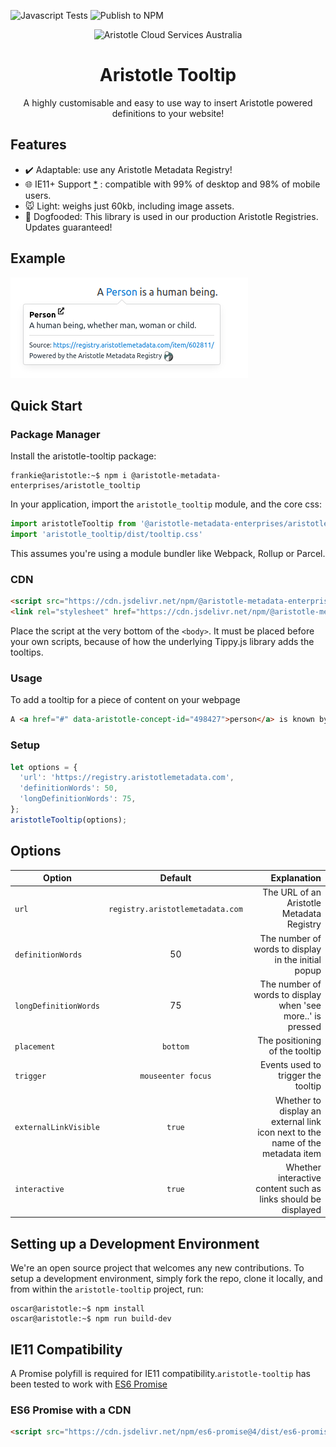 ![Javascript Tests](https://github.com/Aristotle-Metadata-Enterprises/aristotle-tooltip/workflows/Javascript/badge.svg)
![Publish to NPM](https://github.com/Aristotle-Metadata-Enterprises/aristotle-tooltip/workflows/Publish%20to%20NPM/badge.svg)

<div align="center">
  <img alt="Aristotle Cloud Services Australia" src="https://brand.aristotlemetadata.com/images/pngs/base/base.256.png" height="117" />
</div>
<div align="center">
  <h1>Aristotle Tooltip</h1>
  <p>A highly customisable and easy to use way to insert Aristotle powered definitions to your website!</p>
</div>

## Features  

- :heavy_check_mark: Adaptable: use any Aristotle Metadata Registry!
- :globe_with_meridians: IE11+ Support [*][ie11-support] :
    compatible with 99% of desktop and 98% of mobile users.
- :mouse: Light: weighs just 60kb, including image assets.
- :dog: Dogfooded: This library is used in our production Aristotle Registries. Updates guaranteed!

## Example

![Image](https://github.com/Aristotle-Metadata-Enterprises/aristotle-tooltip/blob/master/image.png?raw=true)

## Quick Start

### Package Manager

Install the aristotle-tooltip package:

```console
frankie@aristotle:~$ npm i @aristotle-metadata-enterprises/aristotle_tooltip
```

In your application, import the `aristotle_tooltip` module, and the core css:

```javascript
import aristotleTooltip from '@aristotle-metadata-enterprises/aristotle_tooltip'
import 'aristotle_tooltip/dist/tooltip.css'
```
This assumes you're using a module bundler like Webpack, Rollup or Parcel.

### CDN

```html
<script src="https://cdn.jsdelivr.net/npm/@aristotle-metadata-enterprises/aristotle_tooltip@latest/dist/aristotletooltip.min.js"></script>
<link rel="stylesheet" href="https://cdn.jsdelivr.net/npm/@aristotle-metadata-enterprises/aristotle_tooltip@latest/dist/tooltip.css">
```
Place the script at the very bottom of the `<body>`. It must be placed before your own scripts, because of how the underlying Tippy.js library adds the tooltips.

### Usage

To add a tooltip for a piece of content on your webpage
```html
A <a href="#" data-aristotle-concept-id="498427">person</a> is known by the company they keep
```

### Setup

```javascript
let options = {
  'url': 'https://registry.aristotlemetadata.com',
  'definitionWords': 50,
  'longDefinitionWords': 75,
};
aristotleTooltip(options);

```

## Options

| Option        | Default           | Explanation  |
| ------------- |:-------------:| -----:|
| `url`      | `registry.aristotlemetadata.com` | The URL of an Aristotle Metadata Registry |
| `definitionWords`      | 50      |  The number of words to display in the initial popup  |
| `longDefinitionWords`  | 75      |  The number of words to display when 'see more..' is pressed |
| `placement`            | `bottom`|  The positioning of the tooltip |
| `trigger` | `mouseenter focus` | Events used to trigger the tooltip |
| `externalLinkVisible`  | `true`  |  Whether to display an external link icon next to the name of the metadata item |
| `interactive` | `true` | Whether interactive content such as links should be displayed |

## Setting up a Development Environment

We're an open source project that welcomes any new contributions. To setup a development environment, simply fork the repo, clone it locally, and from within the `aristotle-tooltip` project, run:
```console
oscar@aristotle:~$ npm install
oscar@aristotle:~$ npm run build-dev
```

## IE11 Compatibility

A Promise polyfill is required for IE11 compatibility.`aristotle-tooltip` has been tested to work with [ES6 Promise](https://github.com/stefanpenner/es6-promise)

### ES6 Promise with a CDN

```html
<script src="https://cdn.jsdelivr.net/npm/es6-promise@4/dist/es6-promise.auto.js"></script> 
```

[ie11-support]: #ie11-compatibility
